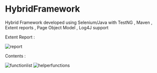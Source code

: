 # HybridFramework
Hybrid Framework developed using Selenium/Java with TestNG , Maven , Extent reports , Page Object Model , Log4J support

Extent Report :

![report](https://user-images.githubusercontent.com/33172793/34905715-be4a8c4a-f884-11e7-897b-5435b22fe91b.png)

Contents :

![functionlist](https://user-images.githubusercontent.com/33172793/34607618-726c9de0-f23a-11e7-96fe-dd03d27e5a9e.png) 
![helperfunctions](https://user-images.githubusercontent.com/33172793/34607739-f5130982-f23a-11e7-9e55-2cd6d1735e87.png)
